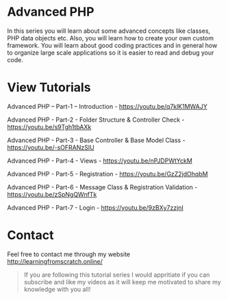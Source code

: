 # Advanced PHP

In this series you will learn about some advanced concepts like classes, PHP data objects etc. Also, you will learn how to create your own custom framework. You will learn about good coding practices and in general how to organize large scale applications so it is easier to read and debug your code.

# View Tutorials

Advanced PHP – Part-1 – Introduction - https://youtu.be/q7klK1MWAJY

Advanced PHP - Part-2 - Folder Structure & Controller Check - https://youtu.be/s9Tgh1tbAXk

Advanced PHP - Part-3 - Base Controller & Base Model Class - https://youtu.be/-sOFRANzSIU

Advanced PHP - Part-4 - Views - https://youtu.be/nPJDPWtYckM

Advanced PHP - Part-5 - Registration - https://youtu.be/GzZ2jdOhqbM

Advanced PHP - Part-6 - Message Class & Registration Validation - https://youtu.be/zSpNgQWnfTk

Advanced PHP - Part-7 - Login - https://youtu.be/9zBXy7zzjnI

# Contact
Feel free to contact me through my website http://learningfromscratch.online/ 
>If you are following this tutorial series I would appritiate if you can subscribe and like my videos as it will keep me motivated to share my knowledge with you all!